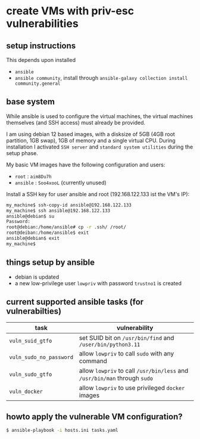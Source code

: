 # create VMs with priv-esc vulnerabilities

## setup instructions

This depends upon installed

- `ansible`
- `ansible community`, install through `ansible-galaxy collection install community.general`

## base system

While ansible is used to configure the virtual machines, the virtual machines themselves (and SSH access) must already be provided.

I am using debian 12 based images, with a disksize of 5GB (4GB root partition, 1GB swap), 1GB of memory and a single virtual CPU. During installation I activated `SSH server` and `standard system utilities` during the setup phase.

My basic VM images have the following configuration and users:

- `root` : `aim8Du7h`
- `ansible` : `Soo4xooL` (currently unused)

Install a SSH key for user ansible and root (192.168.122.133 ist the VM's IP):

~~~ bash
my_machine$ ssh-copy-id ansible@192.168.122.133
my_machine$ ssh ansible@192.168.122.133
ansible@debian$ su
Password: 
root@debian:/home/ansible# cp -r .ssh/ /root/
root@deiban:/home/ansible$ exit
ansible@debian$ exit
my_machine$
~~~

## things setup by ansible

- debian is updated
- a new low-privilege user `lowpriv` with password `trustno1` is created

## current supported ansible tasks (for vulnerabilties)

| task | vulnerability |
| --- | --- |
| `vuln_suid_gtfo` | set SUID bit on `/usr/bin/find` and `/user/bin/python3.11` |
| `vuln_sudo_no_password` | allow `lowpriv` to call `sudo` with any command |
| `vuln_sudo_gtfo` | allow `lowpriv` to call `/usr/bin/less` and `/usr/bin/man` through `sudo` |
| `vuln_docker` | allow `lowpriv` to use privileged `docker` images |

## howto apply the vulnerable VM configuration?

~~~ bash
$ ansible-playbook -i hosts.ini tasks.yaml
~~~